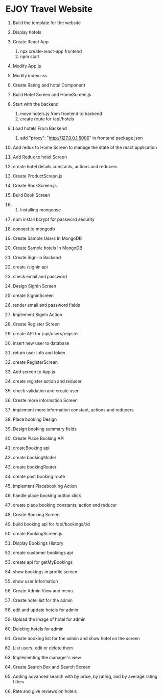 # EJOY Travel Website
1. Build the template for the website
2. Display hotels
3. Create React App
   1. npx create-react-app frontend
   2. npm start
4. Modify App.js
5. Modify index.css
6. Create Rating and hotel Component
7. Build Hotel Screen and HomeScreen.js
8. Start with the backend
   1. move hotels.js from frontend to backend
   2. create route for /api/hotels
9. Load hotels From Backend
   1. add "proxy": "http://127.0.0.1:5000" in frontend package.json
   
10. Add redux to Home Screen to manage the state of the react application

11. Add Redux to hotel Screen
   1. create hotel details constants, actions and reducers
12. Create ProductScreen.js
13. Create BookScreen.js
   
14. Build Book Screen
   
15. 1. Installing mongoose
   2. npm install bcrypt for password security
   3. connect to mongodb
   
16. Create Sample Users In MongoDB
   
17. Create Sample hotels In MongoDB
   
18. Create Sign-in Backend
   1. create /signin api
   2. check email and password
19. Design SignIn Screen
   1. create SigninScreen
   2. render email and password fields
   
20. Implement SignIn Action
   
21. Create Register Screen
   1. create API for /api/users/register
   2. insert new user to database
   3. return user info and token
   4. create RegisterScreen
   5. Add screen to App.js
   6. create register action and reducer
   7. check validation and create user
22. Create more information Screen
   3. implement more information constant, actions and reducers
23. Place booking Design
24. Design booking summary fields
25. Create Place Booking API
   1. createBooking api
   2. create bookingModel
   3. create bookingRouter
   4. create post booking route
26. Implement Placebooking Action
   1. handle place booking button click
   2. create place booking constants, action and reducer 
27. Create Booking Screen
   1. build booking api for /api/bookings/:id
28.  create BookingScreen.js
29. Display Bookings History
   1. create customer bookings api
   2. create api for getMyBookings
   3. show bookings in profile screen
30. show user information
31. Create Admin View and menu
32. Create hotel list for the admin
33. edit and update hotels for admin
34. Upload the image of hotel for admin
35. Deleting hotels for admin
36. Create booking list for the admin and show hotel on the screen
37. List users, edit or delete them
38. Implementing the manager's view
39. Create  Search Box and Search Screen
40. Adding advanced search with by price, by rating, and by average rating filters
41. Rate and give reviews on hotels
